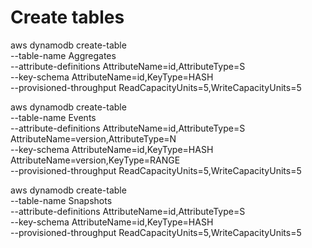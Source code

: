 # Create tables

aws dynamodb create-table \
    --table-name Aggregates \
    --attribute-definitions AttributeName=id,AttributeType=S \
    --key-schema AttributeName=id,KeyType=HASH \
    --provisioned-throughput ReadCapacityUnits=5,WriteCapacityUnits=5

aws dynamodb create-table \
    --table-name Events \
    --attribute-definitions AttributeName=id,AttributeType=S AttributeName=version,AttributeType=N \
    --key-schema AttributeName=id,KeyType=HASH AttributeName=version,KeyType=RANGE \
    --provisioned-throughput ReadCapacityUnits=5,WriteCapacityUnits=5

aws dynamodb create-table \
    --table-name Snapshots \
    --attribute-definitions AttributeName=id,AttributeType=S \
    --key-schema AttributeName=id,KeyType=HASH \
    --provisioned-throughput ReadCapacityUnits=5,WriteCapacityUnits=5
